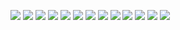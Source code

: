 ![](./img/story1.png)
![](./img/story2.png)
![](./img/story3.png)
![](./img/story4.png)
![](./img/story5.png)
![](./img/story6.png)
![](./img/story7.png)
![](./img/story8.png)
![](./img/story9.png)
![](./img/story10.png)
![](./img/story11.png)
![](./img/story12.png)
![](./img/story13.png)
